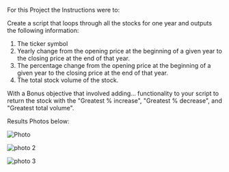For this Project the Instructions were to:

Create a script that loops through all the stocks for one year and outputs the following information:

1. The ticker symbol
2. Yearly change from the opening price at the beginning of a given year to the closing price at the end of that year.
3. The percentage change from the opening price at the beginning of a given year to the closing price at the end of that year.
4. The total stock volume of the stock. 

With a Bonus objective that involved adding... functionality to your script to return the stock with the "Greatest % increase", "Greatest % decrease", and "Greatest total volume". 

Results Photos below:

![Photo](https://github.com/natekaspar/VBA-Challenge/assets/142944085/c06f3345-cb39-4748-b1e4-a3eb75487a9a)

![photo 2](https://github.com/natekaspar/VBA-Challenge/assets/142944085/d1ee26f7-f82f-4e07-8d87-8fd2fee13e65)


![photo 3](https://github.com/natekaspar/VBA-Challenge/assets/142944085/26e93320-520a-4be2-b6a5-0db7026780cd)
